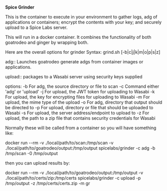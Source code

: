 **Spice Grinder**

This is the container to execute in your environment to gather logs, adg of applications or containers; encrypt the contents with your key; and securely upload to a Spice Labs server.


This will run in a docker container.  It combines the functionality of both goatrodeo and ginger by wrapping both.

Here are the overall options for grinder
Syntax: grind.sh [-b|c|j|k|m|o|p|s|z]

adg:: Launches goatrodeo generate adgs from container images or applications.

upload:: packages to a Wasabi server using security keys supplied

options:
-b     For adg, the source directory or file to scan
-c     Command either 'adg' or 'upload'
-j     For upload, the JWT token for uploading to Wasabi
-k     For upload, the key for encrypting files for uploading to Wasabi
-m     For upload, the mime type of the upload
-o     For adg, directory that output should be directed to
-p     For upload, directory or file that should be uploaded to Wasabi
-s     For upload, the server address/endpoint to upload to
-z     For upload, the path to a zip file that contains security credentials for Wasabi

Normally these will be called from a container so you will have something like:

docker run --rm -v ./local/path/to/scan:/tmp/scan -v ./local/path/to/goatrodeo/output:/tmp/output spicelabs/grinder -c adg -b /tmp/scan -0 /tmp/output

then you can upload results by:

docker run --rm -v ./local/path/to/goatrodeo/output:/tmp/output -v ./local/path/to/certs/zip:/tmp/certs spicelabs/grinder -c upload -p /tmp/output -z /tmp/certs/certs.zip -m gr


